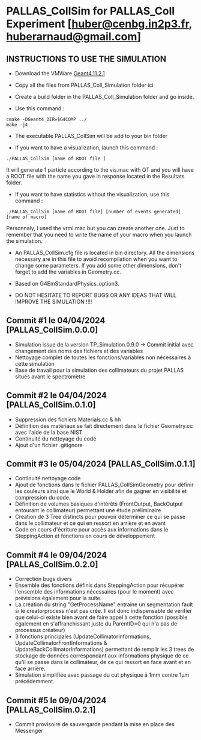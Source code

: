 # PALLAS_CollSim for PALLAS_Coll Experiment [huber@cenbg.in2p3.fr, huberarnaud@gmail.com]

## INSTRUCTIONS TO USE THE SIMULATION
- Download the VMWare [Geant4.11.2.1](https://heberge.lp2ib.in2p3.fr/G4VM/index.html)

- Copy all the files from PALLAS_Coll_Simulation folder ici

- Create a build folder in the PALLAS_Coll_Simulation folder and go inside.

- Use this command : 
```
cmake -DGeant4_DIR=$G4COMP ../
make -j4
```

- The executable PALLAS_CollSim will be add to your bin folder

- If you want to have a visualization, launch this command : 
```
./PALLAS_CollSim [name of ROOT file ]
```  
It will generate 1 particle according to the vis.mac with QT and you will have a ROOT file with the name you gave in response located in the Resultats folder.

- If you want to have statistics without the visualization, use this command : 
```
./PALLAS_CollSim [name of ROOT file] [number of events generated] [name of macro]
```  
Personnaly, I used the vrml.mac but you can create another one. Just to remember that you need to write the name of your macro when you launch the simulation.

- An PALLAS_CollSim.cfg file is located in bin directory. All the dimensions necessary are in this file to avoid recompilation when you want to change some parameters. If you add some other dimensions, don't forget to add the variables in Geometry.cc.

- Based on G4EmStandardPhysics_option3.

- DO NOT HESITATE TO REPORT BUGS OR ANY IDEAS THAT WILL IMPROVE THE SIMULATION !!!!
  
  

## Commit #1 le 04/04/2024 [PALLAS_CollSim.0.0.0]
- Simulation issue de la version TP_Simulation.0.9.0 -> Commit initial avec changement des noms des fichiers et des variables
- Nettoyage complet de toutes les fonctions/variables non nécessaires à cette simulation
- Base de travail pour la simulation des collimateurs du projet PALLAS situés avant le spectromètre

## Commit #2 le 04/04/2024 [PALLAS_CollSim.0.1.0]
- Suppression des fichiers Materials.cc & hh
- Définition des matériaux se fait directement dans le fichier Geometry.cc avec l'aide de la base NIST
- Continuité du nettoyage du code
- Ajout d'un fichier .gitignore

## Commit #3 le 05/04/2024 [PALLAS_CollSim.0.1.1]
- Continuité nettoyage code
- Ajout de fonctions dans le fichier PALLAS_CollSimGeometry pour définir les couleurs ainsi que le World & Holder afin de gagner en visibilité et compression du code.
- Définition de volumes basiques d'intérêts (FrontOutput, BackOutput entourant le collimateur) permettant une étude préliminaire
- Creation de 3 Tree distincts pour pouvoir déterminer ce qui se passe dans le collimateur et ce qui en ressort en arrière et en avant
- Code en cours d'écriture pour accès aux informations dans le SteppingAction et fonctions en cours de développement

## Commit #4 le 09/04/2024 [PALLAS_CollSim.0.2.0]
- Correction bugs divers
- Ensemble des fonctions définis dans SteppingAction pour récupérer l'ensemble des informations nécessaires (pour le moment) avec prévisions également pour la suite.
- La création du string "GetProcessName" entraine un segmentation fault si le creatorprocess n'est pas crée. Il est donc indispensable de vérifier que celui-ci existe bien avant de faire appel à cette fonction (possible également en s'affranchissant juste du ParentID=0 qui n'a pas de processus créateur)
- 3 fonctions principales (UpdateCollimatorInformations, UpdateCollimatorFrontInformations & UpdateBackCollimatorInformations) permettant de remplir les 3 trees de stockage de données correspondant aux informations physique de ce qu'il se passe dans le collimateur, de ce qui ressort en face avant et en face arrière.
- Simulation simplifiée avec passage du cut physique à 1mm contre 1µm précédemment.

## Commit #5 le 09/04/2024 [PALLAS_CollSim.0.2.1]
- Commit provisoire de sauvergarde pendant la mise en place des Messenger